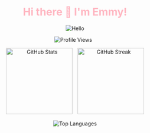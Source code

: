 <h1 align="center" style="color:#FFB6C1;">Hi there 👋 I'm Emmy!</h1>
<p align="center">
<img src="https://readme-typing-svg.demolab.com?font=Fira+Code&size=28&pause=2000&color=FFB6C1&center=true&vCenter=true&width=600&lines=Welcome+to+my+GitHub!;Enjoy+your+stay!" alt="Hello" />
</p>

<p align="center">
  <img src="https://komarev.com/ghpvc/?username=hmEmmy&color=FFB6C1&style=for-the-badge" alt="Profile Views" style="margin-right: 10px;" />
</p>

<p align="center">
  <img 
    src="https://github-readme-stats.vercel.app/api?username=hmEmmy&show_icons=true&bg_color=0D1117&text_color=FFFFFF&title_color=FFB6C1&icon_color=FFB6C1&hide_border=true&card_width=400" 
    alt="GitHub Stats"
    height="180px"
    style="margin-right: 10px;" 
  />
  <img 
    src="https://github-readme-streak-stats.herokuapp.com/?user=hmEmmy&background=0D1117&ring=FFB6C1&fire=FFB6C1&currStreakLabel=FFB6C1&sideNums=FFFFFF&dates=FFFFFF&currStreakNum=FFFFFF&hide_border=true&card_width=400" 
    alt="GitHub Streak"
    height="180px"
  />
</p>

<p align="center">
<img src="https://github-readme-stats.vercel.app/api/top-langs/?username=hmEmmy&layout=compact&bg_color=0D1117&text_color=FFFFFF&title_color=FFB6C1&hide_border=true" alt="Top Languages" />
</p>

